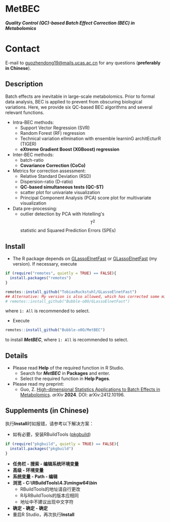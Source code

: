 # MetBEC
***Quality Control (QC)-based Batch Effect Correction (BEC) in Metabolomics***
# Contact
E-mail to <guozhendong19@mails.ucas.ac.cn> for any questions (**preferably in Chinese**).
## Description
Batch effects are inevitable in large-scale metabolomics. Prior to formal data analysis, BEC is applied to prevent from obscuring biological variations. Here, we provide six QC-based BEC algorithms and several relevant functions.
- Intra-BEC methods:
  - Support Vector Regression (SVR)
  - Random Forest (RF) regression
  - Technical variation elImination with ensemble learninG architEcturR (TIGER)
  - **eXtreme Gradient Boost (XGBoost) regression**
- Inter-BEC methods:
  - batch-ratio
  - **Covariance Correction (CoCo)**
- Metrics for correction assessment:
  - Relative Standard Deviation (RSD)
  - Dispersion-ratio (D-ratio)
  - **QC-based simultaneous tests (QC-ST)**
  - scatter plot for univariate visualization
  - Principal Component Analysis (PCA) score plot for multivariate visualization
- Data pre-processing:
  - outlier detection by PCA with Hotelling's $$T^2$$ statistic and Squared Prediction Errors (SPEs) 
## Install
- The R package depends on [GLassoElnetFast](https://github.com/TobiasRuckstuhl/GLassoElnetFast) or [GLassoElnetFast](https://github.com/Bubble-o0O/GLassoElnetFast) (my version). If necessary, execute
```R
if (require("remotes", quietly = TRUE) == FALSE){
  install.packages("remotes")
}

remotes::install_github("TobiasRuckstuhl/GLassoElnetFast")
## Alternative: My version is also allowed, which has corrected some minor errors.
# remotes::install_github("Bubble-o0O/GLassoElnetFast")
```
where `1: All` is recommended to select. 
- Execute
```R
remotes::install_github("Bubble-o0O/MetBEC")
```
to install ***MetBEC***, where `1: All` is recommended to select.
## Details
- Please read **Help** of the required function in R Studio.
  - Search for ***MetBEC*** in **Packages** and enter.
  - Select the required function in **Help Pages**.
- Please read my preprint: 
  - Guo, Z. [High-dimensional Statistics Applications to Batch Effects in Metabolomics](https://arxiv.org/pdf/2412.10196). *arXiv* **2024**. DOI: arXiv:2412.10196.
## Supplements (in Chinese)
执行**Install**时如报错，请参考以下解决方案：
- 如有必要，安装RBuildTools ([pkgbuild](https://cran.r-project.org/web/packages/pkgbuild/index.html))
```R
if (require("pkgbuild", quietly = TRUE) == FALSE){
  install.packages("pkgbuild")
}
```
- **任务栏 - 搜索 - 编辑系统环境变量**
- **高级 - 环境变量**
- **系统变量 - Path - 编辑**
- **浏览 - C:\RBuildTools\4.3\mingw64\bin**
  - RBuildTools的地址请自行更改
  - R与RBuildTools的版本应相同
  - 地址中不建议出现中文字符
- **确定 - 确定 - 确定**
- 重启R Studio，再次执行**Install**
